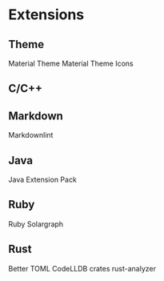 # Extensions

## Theme

Material Theme
Material Theme Icons

## C/C++

## Markdown

Markdownlint

## Java

Java Extension Pack

## Ruby

Ruby Solargraph

## Rust

Better TOML
CodeLLDB
crates
rust-analyzer
